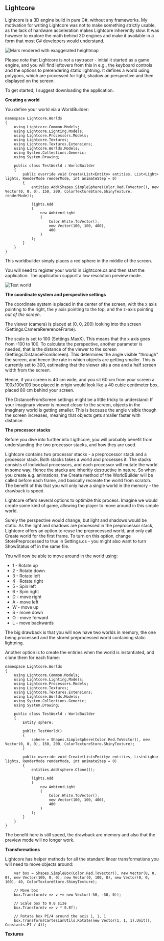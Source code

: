 ## Lightcore

Lightcore is a 3D engine build in pure C#, without any frameworks. My motivation for writing Lightcore was not to make something strictly usable, as the lack of hardware acceleration makes Lightcore inherently slow. It was however to explore the math behind 3D engines and make it available in a form that most C# developers would understand.

![Mars rendered with exaggerated heightmap](https://raw.githubusercontent.com/kristofferkjeldby/Lightcore/master/Examples/Mars.jpg)

Please note that Lightcore is *not* a raytracer - initial it started as a game engine, and you will find leftovers from this in e.g., the keyboard controls and the options to prerendering static lightning. It defines a world using polygons, which are processed for light, shadow an perspective and then displayed on the screen.

To get started, I suggest downloading the application. 

**Creating a world**

You define your world via a WorldBuilder:

```
namespace Lightcore.Worlds
{
    using Lightcore.Common.Models;
    using Lightcore.Lighting.Models;
    using Lightcore.Processors.Models;
    using Lightcore.Textures;
    using Lightcore.Textures.Extensions;
    using Lightcore.Worlds.Models;
    using System.Collections.Generic;
    using System.Drawing;

    public class TestWorld : WorldBuilder
    {
        public override void Create(List<Entity> entities, List<Light> lights, RenderMode renderMode, int animateStep = 0)
        {
            entities.Add(Shapes.SimpleSphere(Color.Red.ToVector(), new Vector(0, 0, 0), 150, 200, ColorTextureStore.ShinyTexture, renderMode));

            lights.Add
            (
                new AmbientLight
                (
                    Color.White.ToVector(),
                    new Vector(100, 100, 400),
                    400
                )
            );
        }
    }
}
```

This worldbuilder simply places a red sphere in the middle of the screen.

You will need to register your world in Lightcore.cs and then start the application. The application support a low resolution preview mode. 

![Test world](https://raw.githubusercontent.com/kristofferkjeldby/Lightcore/master/Examples/Testworld.png)

**The coordinate system and perspective settings**

The coordinate system is placed in the center of the screen, with the x axis pointing to the right, the y axis pointing to the top, and the z-axis pointing _out of the screen_. 

The viewer (camera) is placed at (0, 0, 200) looking into the screen (Settings.CameraRererenceFrame). 

The scale is set to 100 (Settings.MaxX). This means that the x axis goes from -100 to 100. To calculate the perspective, another parameter is needed, that is the distance of the viewer to the screen (Settings.DistanceFromScreen). This determines the angle visible "through" the screen, and hence the rate in which objects are getting smaller. This is currently set to 300, estimating that the viewer sits a one and a half screen width from the screen. 

Hence, if you screen is 40 cm wide, and you sit 60 cm from your screen a 100x100x100 box placed in origin would look like a 40 cubic centimeter box, placed 80 cm behind your screen. 

The DistanceFromScreen settings might be a little tricky to understand: If your imaginary viewer is moved closer to the screen, objects in the imaginary world is getting smaller. This is because the angle visible though the screen increases, meaning that objects gets smaller faster with distance.

**The processor stacks**

Before you dive into further into Ligthcore, you will probably benefit from understanding the two processor stacks, and how they are used.

Lightcore contains two processor stacks - a preprocessor stack and a processor stack. Both stacks takes a world and processes it. The stacks consists of individual processors, and each processor will mutate the world in some way. Hence the stacks are inheritly destructive in nature. So when you create e.g. animations, the Create method of the WorldBuilder will be called before each frame, and basically recreate the world from scratch. The benefit of this that you will only have a single world in the memory - the drawback is speed.

Lightcore offers several options to optimize this process. Imagine we would create some kind of game, allowing the player to move around in this simple world. 

Surely the perspective would change, but light and shadows would be static. As the light and shadows are processed in the preprocessor stack, Lightcore offers an option to reuse the preprocessed world, and only call Create world for the first frame. To turn on this option, change StorePreprocessed to true in Settings.cs - you might also want to turn ShowStatus off in the same file.

You will now be able to move around in the world using:

 - 1 - Rotate up 
 - 2 - Rotate down 
 - 3 - Rotate left 
 - 4 - Rotate right
 - 5 - Spin left 
 - 6 - Spin right 
 - D - move right 
 - A - move left 
 - W - move up 
 - S - move down 
 - O - move forward 
 - L - move backwards

The big drawback is that you will now have two worlds in memory, the one being processed and the stored preprocessed world containing static lightning.

Another option is to create the entiries when the world is instantiated, and clone them for each frame:

```
namespace Lightcore.Worlds
{
    using Lightcore.Common.Models;
    using Lightcore.Lighting.Models;
    using Lightcore.Processors.Models;
    using Lightcore.Textures;
    using Lightcore.Textures.Extensions;
    using Lightcore.Worlds.Models;
    using System.Collections.Generic;
    using System.Drawing;

    public class TestWorld : WorldBuilder
    {
        Entity sphere;

        public TestWorld()
        {
            sphere = Shapes.SimpleSphere(Color.Red.ToVector(), new Vector(0, 0, 0), 150, 200, ColorTextureStore.ShinyTexture);
        }

        public override void Create(List<Entity> entities, List<Light> lights, RenderMode renderMode, int animateStep = 0)
        {
            entities.Add(sphere.Clone());

            lights.Add
            (
                new AmbientLight
                (
                    Color.White.ToVector(),
                    new Vector(100, 100, 400),
                    400
                )
            );
        }
    }
}
```

The benefit here is still speed, the drawback are memory and also that the preview mode will no longer work.

**Transformations**

Lightcore has helper methods for all the standard linear transformations you will need to move objects around:

```
	var box = Shapes.SimpleBox(Color.Red.ToVector(), new Vector(0, 0, 0), new Vector(100, 0, 0), new Vector(0, 100, 0), new Vector(0, 0, 100), 40, ColorTextureStore.ShinyTexture);

	// Move box
	box.Transform(v => v += new Vector(-50, -50, 0));

	// Scale box to 0.8 size
	box.Transform(v => v * 0.8f);

	// Rotate box PI/4 around the axis 1, 1, 1
	box.Transform(CartesianUtils.Rotate(new Vector(1, 1, 1).Unit(), Constants.PI / 4));
```

**Textures**


